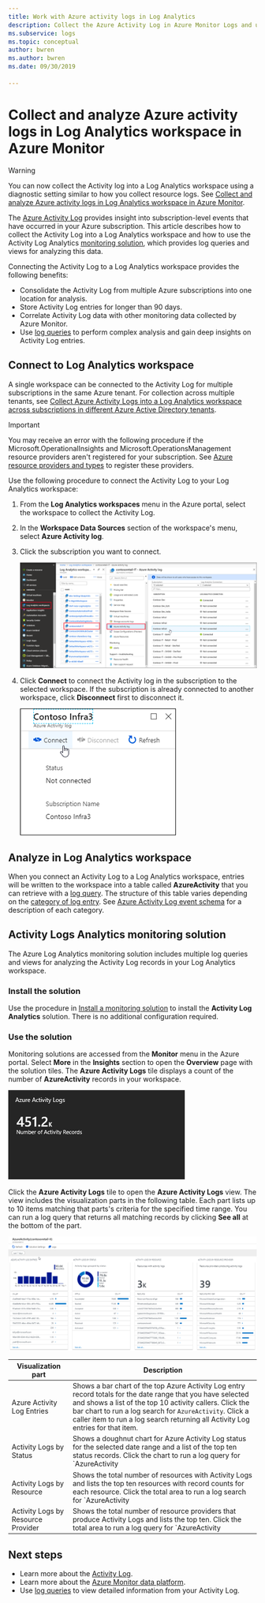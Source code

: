 ```yaml
---
title: Work with Azure activity logs in Log Analytics
description: Collect the Azure Activity Log in Azure Monitor Logs and use the monitoring solution to analyze and search the Azure activity log across all your Azure subscriptions.
ms.subservice: logs
ms.topic: conceptual
author: bwren
ms.author: bwren
ms.date: 09/30/2019

---
```


# Collect and analyze Azure activity logs in Log Analytics workspace in Azure Monitor

> [!WARNING]
> You can now collect the Activity log into a Log Analytics workspace using a diagnostic setting similar to how you collect resource logs. See [Collect and analyze Azure activity logs in Log Analytics workspace in Azure Monitor](diagnostic-settings-legacy.md).

The [Azure Activity Log](platform-logs-overview.md) provides insight into subscription-level events that have occurred in your Azure subscription. This article describes how to collect the Activity Log into a Log Analytics workspace and how to use the Activity Log Analytics [monitoring solution](../insights/solutions.md), which provides log queries and views for analyzing this data. 

Connecting the Activity Log to a Log Analytics workspace provides the following benefits:

- Consolidate the Activity Log from multiple Azure subscriptions into one location for analysis.
- Store Activity Log entries for longer than 90 days.
- Correlate Activity Log data with other monitoring data collected by Azure Monitor.
- Use [log queries](../log-query/log-query-overview.md) to perform complex analysis and gain deep insights on Activity Log entries.

## Connect to Log Analytics workspace
A single workspace can be connected to the Activity Log for multiple subscriptions in the same Azure tenant. For collection across multiple tenants, see [Collect Azure Activity Logs into a Log Analytics workspace across subscriptions in different Azure Active Directory tenants](activity-log-collect-tenants.md).

> [!IMPORTANT]
> You may receive an error with the following procedure if the Microsoft.OperationalInsights and Microsoft.OperationsManagement resource providers aren't registered for your subscription. See [Azure resource providers and types](../../azure-resource-manager/management/resource-providers-and-types.md) to register these providers.

Use the following procedure to connect the Activity Log to your Log Analytics workspace:

1. From the **Log Analytics workspaces** menu in the Azure portal, select the workspace to collect the Activity Log.
1. In the **Workspace Data Sources** section of the workspace's menu, select **Azure Activity log**.
1. Click the subscription you want to connect.

    ![Workspaces](media/activity-log-export/workspaces.png)

1. Click **Connect** to connect the Activity log in the subscription to the selected workspace. If the subscription is already connected to another workspace, click **Disconnect** first to disconnect it.

    ![Connect Workspaces](media/activity-log-export/connect-workspace.png)

## Analyze in Log Analytics workspace
When you connect an Activity Log to a Log Analytics workspace, entries will be written to the workspace into a table called **AzureActivity** that you can retrieve with a [log query](../log-query/log-query-overview.md). The structure of this table varies depending on the [category of log entry](activity-log-view.md#categories-in-the-activity-log). See [Azure Activity Log event schema](activity-log-schema.md) for a description of each category.

## Activity Logs Analytics monitoring solution
The Azure Log Analytics monitoring solution includes multiple log queries and views for analyzing the Activity Log records in your Log Analytics workspace.

### Install the solution
Use the procedure in [Install a monitoring solution](../insights/solutions.md#install-a-monitoring-solution) to install the **Activity Log Analytics** solution. There is no additional configuration required.

### Use the solution
Monitoring solutions are accessed from the **Monitor** menu in the Azure portal. Select **More** in the **Insights** section to open the **Overview** page with the solution tiles. The **Azure Activity Logs** tile displays a count of the number of **AzureActivity** records in your workspace.

![Azure Activity Logs tile](media/collect-activity-logs/azure-activity-logs-tile.png)


Click the **Azure Activity Logs** tile to open the **Azure Activity Logs** view. The view includes the visualization parts in the following table. Each part lists up to 10 items matching that parts's criteria for the specified time range. You can run a log query that returns all  matching records by clicking **See all** at the bottom of the part.

![Azure Activity Logs dashboard](media/collect-activity-logs/activity-log-dash.png)

| Visualization part | Description |
| --- | --- |
| Azure Activity Log Entries | Shows a bar chart of the top Azure Activity Log entry record totals for the date range that you have selected and shows a list of the top 10 activity callers. Click the bar chart to run a log search for `AzureActivity`. Click a caller item to run a log search returning all Activity Log entries for that item. |
| Activity Logs by Status | Shows a doughnut chart for Azure Activity Log status for the selected date range and a list of the top ten status records. Click the chart to run a log query for `AzureActivity | summarize AggregatedValue = count() by ActivityStatus`. Click a status item to run a log search returning all Activity Log entries for that status record. |
| Activity Logs by Resource | Shows the total number of resources with Activity Logs and lists the top ten resources with record counts for each resource. Click the total area to run a log search for `AzureActivity | summarize AggregatedValue = count() by Resource`, which shows all Azure resources available to the solution. Click a resource to run a log query returning all activity records for that resource. |
| Activity Logs by Resource Provider | Shows the total number of resource providers that produce Activity Logs and lists the top ten. Click the total area to run a log query for `AzureActivity | summarize AggregatedValue = count() by ResourceProvider`, which shows all Azure resource providers. Click a resource provider to run a log query returning all activity records for the provider. |

## Next steps

- Learn more about the [Activity Log](platform-logs-overview.md).
- Learn more about the [Azure Monitor data platform](data-platform.md).
- Use [log queries](../log-query/log-query-overview.md) to view detailed information from your Activity Log.
